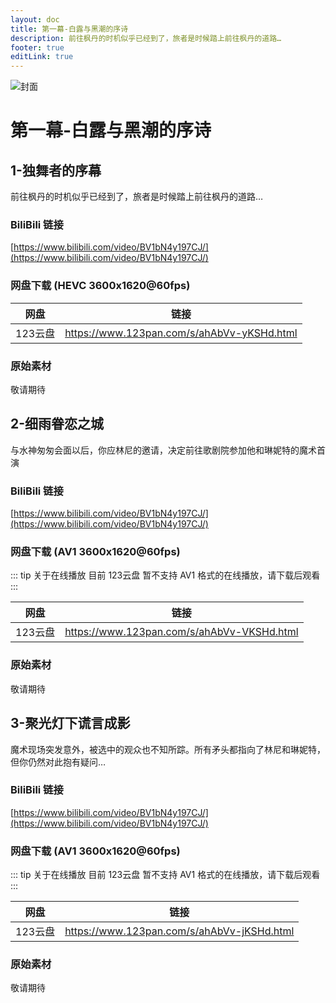 ```yaml
---
layout: doc
title: 第一幕-白露与黑潮的序诗
description: 前往枫丹的时机似乎已经到了，旅者是时候踏上前往枫丹的道路…
footer: true
editLink: true
---
```


![封面](https://vip.123pan.cn/1814176066/DirectLink/%E4%B8%96%E7%95%8C%E6%A0%91%E5%B0%81%E9%9D%A2/%E8%81%9A%E5%85%89%E7%81%AF%E4%B8%8B%E8%B0%8E%E8%A8%80%E6%88%90%E5%BD%B1.Cover.png)

# 第一幕-白露与黑潮的序诗

## 1-独舞者的序幕

前往枫丹的时机似乎已经到了，旅者是时候踏上前往枫丹的道路…

### BiliBili 链接

[https://www.bilibili.com/video/BV1bN4y197CJ/](https://www.bilibili.com/video/BV1bN4y197CJ/)

### 网盘下载 (HEVC 3600x1620@60fps)

| 网盘    | 链接                                         |
|-------|--------------------------------------------|
| 123云盘 | https://www.123pan.com/s/ahAbVv-yKSHd.html |


### 原始素材

敬请期待



## 2-细雨眷恋之城

与水神匆匆会面以后，你应林尼的邀请，决定前往歌剧院参加他和琳妮特的魔术首演

### BiliBili 链接

[https://www.bilibili.com/video/BV1bN4y197CJ/](https://www.bilibili.com/video/BV1bN4y197CJ/)

### 网盘下载 (AV1 3600x1620@60fps)

::: tip 关于在线播放
目前 123云盘 暂不支持 AV1 格式的在线播放，请下载后观看
:::

| 网盘    | 链接                                         |
|-------|--------------------------------------------|
| 123云盘 | https://www.123pan.com/s/ahAbVv-VKSHd.html |

### 原始素材

敬请期待

## 3-聚光灯下谎言成影

魔术现场突发意外，被选中的观众也不知所踪。所有矛头都指向了林尼和琳妮特，但你仍然对此抱有疑问…

### BiliBili 链接

[https://www.bilibili.com/video/BV1bN4y197CJ/](https://www.bilibili.com/video/BV1bN4y197CJ/)

### 网盘下载 (AV1 3600x1620@60fps)

::: tip 关于在线播放
目前 123云盘 暂不支持 AV1 格式的在线播放，请下载后观看
:::

| 网盘    | 链接                                         |
|-------|--------------------------------------------|
| 123云盘 | https://www.123pan.com/s/ahAbVv-jKSHd.html |

### 原始素材

敬请期待
